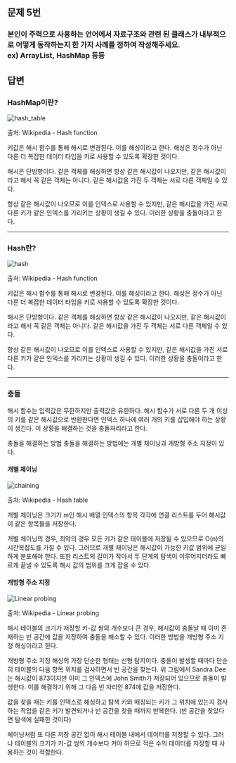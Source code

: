 ## 문제 5번

### 본인이 주력으로 사용하는 언어에서 자료구조와 관련 된 클래스가 내부적으로 어떻게 동작하는지 한 가지 사례를 정하여 작성해주세요. ex) ArrayList, HashMap 등등

## 답변


### HashMap이란?

![hash_table](https://user-images.githubusercontent.com/87470206/192854193-d7ff1590-9b7a-4b7a-a80e-525336362547.jpg)

출처: Wikipedia - Hash function

키값은 해시 함수를 통해 해시로 변경된다. 이를 해싱이라고 한다. 해싱은 정수가 아닌 다른 더 복잡한 데이터 타입을 키로 사용할 수 있도록 확장한 것이다.

해시은 단방향이다. 같은 객체를 해싱하면 항상 같은 해시값이 나오지만, 같은 해시값이라고 해서 꼭 같은 객체는 아니다. 같은 해시값을 가진 두 객체는 서로 다른 객체일 수 있다.

항상 같은 해시값이 나오므로 이를 인덱스로 사용할 수 있지만, 같은 해시값을 가진 서로 다른 키가 같은 인덱스를 가리키는 상황이 생길 수 있다. 이러한 상황을 충돌이라고 한다.

---
### Hash란?

![hash](https://user-images.githubusercontent.com/87470206/192854662-1d827c3c-d404-4e1d-b8bf-66b10569d3d3.jpg)

출처: Wikipedia - Hash function

키값은 해시 함수를 통해 해시로 변경된다. 이를 해싱이라고 한다. 해싱은 정수가 아닌 다른 더 복잡한 데이터 타입을 키로 사용할 수 있도록 확장한 것이다.

해시은 단방향이다. 같은 객체를 해싱하면 항상 같은 해시값이 나오지만, 같은 해시값이라고 해서 꼭 같은 객체는 아니다. 같은 해시값을 가진 두 객체는 서로 다른 객체일 수 있다.

항상 같은 해시값이 나오므로 이를 인덱스로 사용할 수 있지만, 같은 해시값을 가진 서로 다른 키가 같은 인덱스를 가리키는 상황이 생길 수 있다. 이러한 상황을 충돌이라고 한다.

---
### 충돌

해시 함수는 입력값은 무한하지만 출력값은 유한하다. 해시 함수가 서로 다른 두 개 이상의 키를 같은 해시값으로 반환한다면 인덱스 하나에 여러 개의 키를 삽입해야 하는 상황이 생긴다. 이 상황을 해결하는 것을 충돌처리라고 한다.

충돌을 해결하는 방법
충돌을 해결하는 방법에는 개별 체이닝과 개방형 주소 지정이 있다.

#### 개별 체이닝

![chaining](https://user-images.githubusercontent.com/87470206/192854920-88c67c1f-ca57-4892-a556-af001ea7f0f2.jpg)

출처: Wikipedia - Hash table

개별 체이닝은 크기가 m인 해시 배열 인덱스의 항목 각각에 연결 리스트를 두어 해시값이 같은 항목들을 저장한다.

개별 체이닝의 경우, 최악의 경우 모든 키가 같은 테이블에 저장될 수 있으므로 O(n)의 시간복잡도를 가질 수 있다. 그러므로 개별 체이닝은 해시값이 가능한 키값 범위에 균일하게 분포해야 한다. 또한 리스트의 길이가 작아서 두 단계의 탐색이 이루어지더라도 빠르게 끝낼 수 있도록 해시 값의 범위를 크게 잡을 수 있다.

#### 개방형 주소 지정

![Linear probing](https://user-images.githubusercontent.com/87470206/192855135-ebababff-73a1-430e-8e42-67db427abcff.jpg)

출처: Wikipedia - Linear probing

해시 테이블의 크기가 저장할 키-값 쌍의 개수보다 큰 경우, 해시값이 충돌날 때 이미 존재하는 빈 공간에 값을 저장하여 충돌을 해소할 수 있다. 이러한 방법을 개방형 주소 지정 해싱이라고 한다.

개방형 주소 지정 해싱의 가장 단순한 형태는 선형 탐지이다. 충돌이 발생할 때마다 단순히 테이블의 다음 항목 위치를 검사하면서 빈 공간을 찾는다. 위 그림에서 Sandra Dee는 해시값이 873이지만 이미 그 인덱스에 John Smith가 저장되어 있으므로 충돌이 발생한다. 이를 해결하기 위해 그 다음 빈 자리인 874에 값을 저장한다.

값을 찾을 때는 키를 인덱스로 해싱하고 탐색 키와 매칭되는 키가 그 위치에 있는지 검사하는 작업을 같은 키가 발견되거나 빈 공간을 찾을 때까지 반복한다. (빈 공간을 찾았다면 탐색에 실패한 것이다)

체이닝처럼 또 다른 저장 공간 없이 해시 테이블 내에서 데이터를 저장할 수 있다. 그러나 테이블의 크기가 키-값 쌍의 개수보다 커야 하므로 적은 수의 데이터를 저장할 때 사용하는 것이 적합한다.
